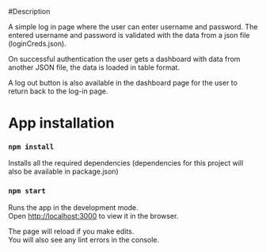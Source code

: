 #Description

A simple log in page where the user can enter username and password.
The entered username and password is validated with the data from a json file (loginCreds.json). 

On successful authentication the user gets a dashboard with data from another JSON file, the data is loaded in table format. 

A log out button is also available in the dashboard page for the user to return back to the log-in page.

# App installation

### `npm install`

Installs all the required dependencies (dependencies for this project will also be available in package.json)

### `npm start`

Runs the app in the development mode.\
Open [http://localhost:3000](http://localhost:3000) to view it in the browser.

The page will reload if you make edits.\
You will also see any lint errors in the console.

